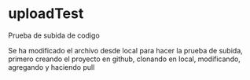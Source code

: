 # uploadTest
Prueba de subida de codigo 

Se ha modificado el archivo desde local para hacer la prueba de subida, primero creando el proyecto en github, clonando en local, modificando, agregando y haciendo pull

